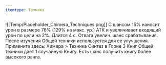 ```yaml
---
itemtype: Техника
---
```

![[Temp/Placeholder_Chimera_Techniques.png]]
С шансом 15% наносит урон в размере 76% (129% на макс. ур.) АТК и увеличивает входящий урон по цели на 2%. Длится 4 с. Отвага увелич. шанс срабатывания. После изучения Общей техники используется для ее улучшения. Примените здесь: Химера > Техника Синтез в Горне 3 Книг Общей техники дает 1 случайную Книгу. Есть шанс получить книгу более высокого ранга.
